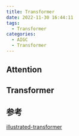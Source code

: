 ```yaml
---
title: Transformer
date: 2022-11-30 16:44:11
tags:
  - Transformer
categories: 
  - AIGC
  - Transformer  
---
```


<p></p>
<!-- more -->


## Attention


## Transformer



## 参考
[illustrated-transformer](http://jalammar.github.io/illustrated-transformer/)

